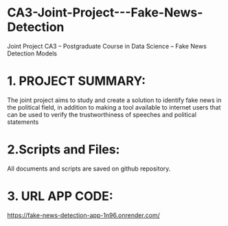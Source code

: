 # CA3-Joint-Project---Fake-News-Detection
Joint Project CA3 – Postgraduate Course in Data Science – Fake News Detection Models

# 1. PROJECT SUMMARY:

The joint project aims to study and create a solution to identify fake news in the political field, in addition to making a tool available to internet users that can be used to verify the trustworthiness of speeches and political statements

# 2.Scripts and Files:

All documents and scripts are saved on github repository.

# 3. URL APP CODE:
https://fake-news-detection-app-1n96.onrender.com/

